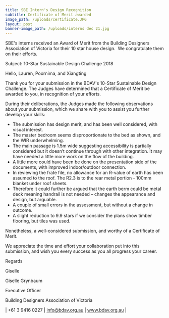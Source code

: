 ```yaml
---
title: SBE Intern's Design Recognition
subtitle: Certificate of Merit awarded
image_path: /uploads/certificate.JPG
layout: post
banner-image_path: /uploads/interns dec 21.jpg
---
```


SBE's interns received an Award of Merit from the Building Designers Association of Victoria for their 10 star house design.  We congratulate them on their efforts. 

Subject: 10-Star Sustainable Design Challenge 2018

Hello, Lauren, Poornima, and Xiangting

Thank you for your submission in the BDAV's 10-Star Sustainable Design Challenge. The Judges have determined that a Certificate of Merit be awarded to you, in recognition of your efforts. 

During their deliberations, the Judges made the following observations about your submission, which we share with you to assist you further develop your skills:

* The submission has design merit, and has been well considered, with visual interest.
* The master bedroom seems disproportionate to the bed as shown, and the WIR underwhelming.
* The main passage is 1.5m wide suggesting accessibility is partially considered but it doesn’t continue through with other integration. It may have needed a little more work on the flow of the building.
* A little more could have been be done on the presentation side of the documents, with improved indoor/outdoor connection.
* In reviewing the frate file, no allowance for an R-value of earth has been assumed to the roof. The R2.3 is to the rear metal portion - 100mm blanket under roof sheets.
* Therefore it could further be argued that the earth berm could be metal deck meaning handrail is not needed – changes the appearance and design, but arguable.
* A couple of small errors in the assessment, but without a change in outcome.
* A slight reduction to 9.9 stars if we consider the plans show timber flooring, but tiles was used.

Nonetheless, a well-considered submission, and worthy of a Certificate of Merit.

We appreciate the time and effort your collaboration put into this submission, and wish you every success as you all progress your career.

Regards

Giselle

Giselle Grynbaum

Executive Officer

Building Designers Association of Victoria

| +61 3 9416 0227       | info@bdav.org.au       | www.bdav.org.au |